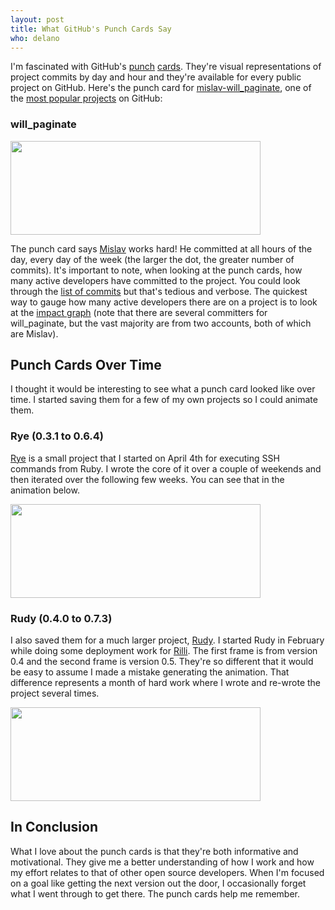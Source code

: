 ```yaml
---
layout: post
title: What GitHub's Punch Cards Say
who: delano
---
```


I'm fascinated with GitHub's [punch](http://github.com/why/shoes/graphs/punch_card) [cards](http://github.com/mislav/hanna/graphs/punch_card). They're visual representations of project commits by day and hour and they're available for every public project on GitHub. Here's the punch card for <a href="http://github.com/mislav/will_paginate/">mislav-will_paginate</a>, one of the [most popular projects](http://github.com/popular/watched) on GitHub:

### will\_paginate

<a href="http://github.com/mislav/will_paginate/graphs/punch_card"><img src="http://farm4.static.flickr.com/3382/3507637336_e1b9c97b20_o.png" border="0" width="400" height="150" /></a>

The punch card says [Mislav](http://github.com/mislav/) works hard! He committed at all hours of the day, every day of the week (the larger the dot, the greater number of commits). It's important to note, when looking at the punch cards, how many active developers have committed to the project. You could look through the [list of commits](http://github.com/mislav/will_paginate/commits) but that's tedious and verbose. The quickest way to gauge how many active developers there are on a project is to look at the [impact graph](http://github.com/mislav/will_paginate/graphs/impact) (note that there are several committers for will\_paginate, but the vast majority are from two accounts, both of which are Mislav).


## Punch Cards Over Time

I thought it would be interesting to see what a punch card looked like over time. I started saving them for a few of my own projects so I could animate them.

### Rye (0.3.1 to 0.6.4) 

[Rye](http://github.com/delano/rye) is a small project that I started on April 4th for executing SSH commands from Ruby. I wrote the core of it over a couple of weekends and then iterated over the following few weeks. You can see that in the animation below.

<a href="http://github.com/delano/rye/graphs/punch_card"><img src="http://farm4.static.flickr.com/3605/3506751765_24443ccb39_o.gif" border="0" width="400" height="150" /></a>


### Rudy (0.4.0 to 0.7.3)

I also saved them for a much larger project, [Rudy](http://github.com/solutious/rudy). I started Rudy in February while doing some deployment work for [Rilli](http://rilli.com/). The first frame is from version 0.4 and the second frame is version 0.5. They're so different that it would be easy to assume I made a mistake generating the animation. That difference represents a month of hard work where I wrote and re-wrote the project several times. 

<a href="http://github.com/solutious/rudy/graphs/punch_card"><img src="http://farm4.static.flickr.com/3359/3506751705_89f1fb5e38_o.gif" border="0" width="400" height="150" /></a>


## In Conclusion

What I love about the punch cards is that they're both informative and motivational. They give me a better understanding of how I work and how my effort relates to that of other open source developers. When I'm focused on a goal like getting the next version out the door, I occasionally forget what I went through to get there. The punch cards help me remember. 

